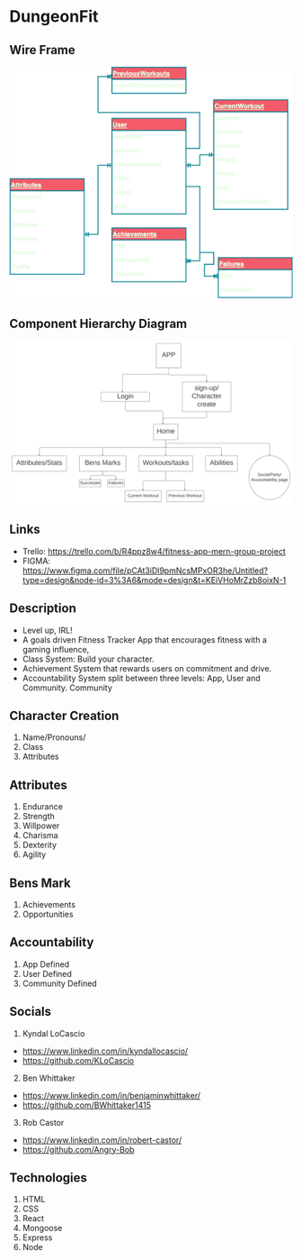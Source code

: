 # DungeonFit

## Wire Frame
![Wire Frame](MernProject/src/assets/DungeonFitWF.png)

## Component Hierarchy Diagram
![Component Hierarchy Diagram](MernProject/src/assets/CHDDFit.png)

## Links
- Trello: https://trello.com/b/R4ppz8w4/fitness-app-mern-group-project
- FIGMA: https://www.figma.com/file/pCAt3iDl9pmNcsMPxOR3he/Untitled?type=design&node-id=3%3A6&mode=design&t=KEiVHoMrZzb8oixN-1


## Description
- Level up, IRL!
- A goals driven Fitness Tracker App that encourages fitness with a gaming influence,
- Class System: Build your character.
- Achievement System that rewards users on commitment and drive.
- Accountability System split between three levels: App, User and Community.
 Community 

## Character Creation
01. Name/Pronouns/
02. Class
03. Attributes

## Attributes
01. Endurance
02. Strength
03. Willpower
04. Charisma
05. Dexterity
06. Agility

## Bens Mark
01. Achievements
02. Opportunities

## Accountability
01. App Defined
02. User Defined
03. Community Defined

## Socials
01. Kyndal LoCascio
- https://www.linkedin.com/in/kyndallocascio/
- https://github.com/KLoCascio
02. Ben Whittaker
- https://www.linkedin.com/in/benjaminwhittaker/
- https://github.com/BWhittaker1415
03. Rob Castor
- https://www.linkedin.com/in/robert-castor/
- https://github.com/Angry-Bob

## Technologies
01. HTML
02. CSS
03. React
04. Mongoose
05. Express
06. Node